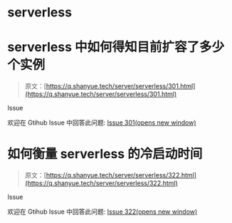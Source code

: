 # serverless

# serverless 中如何得知目前扩容了多少个实例

> 原文：[https://q.shanyue.tech/server/serverless/301.html](https://q.shanyue.tech/server/serverless/301.html)

Issue

欢迎在 Gtihub Issue 中回答此问题: [Issue 301(opens new window)](https://github.com/shfshanyue/Daily-Question/issues/301)

# 如何衡量 serverless 的冷启动时间

> 原文：[https://q.shanyue.tech/server/serverless/322.html](https://q.shanyue.tech/server/serverless/322.html)

Issue

欢迎在 Gtihub Issue 中回答此问题: [Issue 322(opens new window)](https://github.com/shfshanyue/Daily-Question/issues/322)